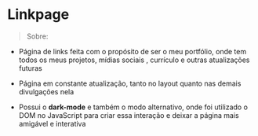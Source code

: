 
<h1>Linkpage</h1>

>Sobre:


* Página de links feita com o propósito de ser o meu portfólio, onde tem todos os meus projetos, mídias sociais , currículo e outras atualizações futuras

* Página em constante atualização, tanto no layout quanto nas demais divulgações nela

* Possui o **dark-mode** e também o modo alternativo, onde foi utilizado o DOM no JavaScript para criar essa interação e deixar a página mais amigável e interativa



